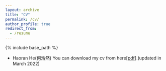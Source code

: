 ```yaml
---
layout: archive
title: "CV"
permalink: /cv/
author_profile: true
redirect_from:
  - /resume
---
```


{% include base_path %}


* Haoran He(何浩然)
You can download my cv from here\[[pdf](https://github.com/tinnerhrhe/tinnerhrhe.github.io/files/CV_HaoranHe.pdf)\].(updated in March 2022)
